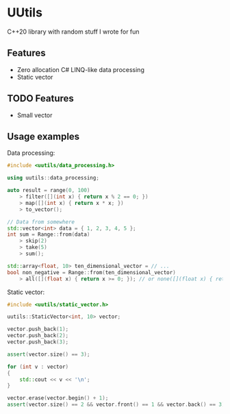 # UUtils

C++20 library with random stuff I wrote for fun

## Features

* Zero allocation C# LINQ-like data processing
* Static vector

## TODO Features

* Small vector

## Usage examples

Data processing:
```cpp
#include <uutils/data_processing.h>

using uutils::data_processing;

auto result = range(0, 100)
    > filter([](int x) { return x % 2 == 0; })
    > map([](int x) { return x * x; })
    > to_vector();

// Data from somewhere
std::vector<int> data = { 1, 2, 3, 4, 5 };
int sum = Range::from(data)
    > skip(2)
    > take(5) 
    > sum();

std::array<float, 10> ten_dimensional_vector = // ...
bool non_negative = Range::from(ten_dimensional_vector)
    > all([](float x) { return x >= 0; }); // or none([](float x) { return x < 0; })
```

Static vector:
```cpp
#include <uutils/static_vector.h>

uutils::StaticVector<int, 10> vector;

vector.push_back(1);
vector.push_back(2);
vector.push_back(3);

assert(vector.size() == 3);

for (int v : vector)
{
    std::cout << v << '\n';
}

vector.erase(vector.begin() + 1);
assert(vector.size() == 2 && vector.front() == 1 && vector.back() == 3);
```